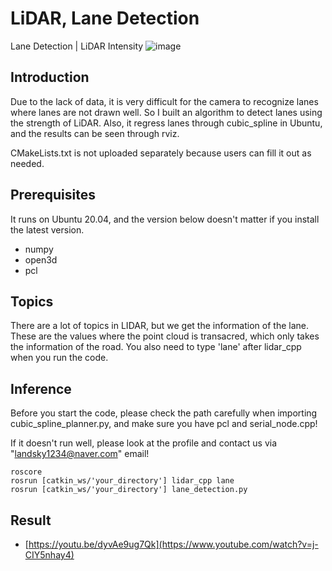 # LiDAR, Lane Detection
Lane Detection | LiDAR Intensity
![image](https://github.com/user-attachments/assets/1a3bea83-a351-435e-9cda-256abab41c14)


## Introduction
Due to the lack of data, it is very difficult for the camera to recognize lanes where lanes are not drawn well. So I built an algorithm to detect lanes using the strength of LiDAR. Also, it regress lanes through cubic_spline in Ubuntu, and the results can be seen through rviz.


CMakeLists.txt is not uploaded separately because users can fill it out as needed.

## Prerequisites
It runs on Ubuntu 20.04, and the version below doesn't matter if you install the latest version.

- numpy
- open3d
- pcl

## Topics
There are a lot of topics in LIDAR, but we get the information of the lane. These are the values where the point cloud is transacred, which only takes the information of the road. You also need to type 'lane' after lidar_cpp when you run the code.


## Inference
Before you start the code, please check the path carefully when importing cubic_spline_planner.py, and make sure you have pcl and serial_node.cpp!

If it doesn't run well, please look at the profile and contact us via "landsky1234@naver.com" email!
```Shell
roscore
rosrun [catkin_ws/'your_directory'] lidar_cpp lane
rosrun [catkin_ws/'your_directory'] lane_detection.py
```


## Result
- [https://youtu.be/dyvAe9ug7Qk](https://www.youtube.com/watch?v=j-CIY5nhay4)
